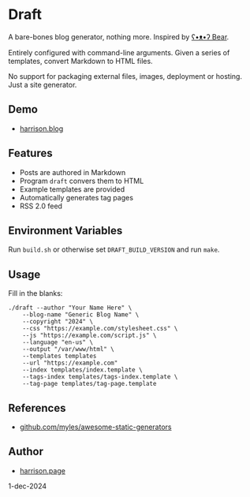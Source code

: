 # Draft

A bare-bones blog generator, nothing more. Inspired by [ʕ•ᴥ•ʔ Bear](https://github.com/HermanMartinus/bearblog/). 

Entirely configured with command-line arguments. Given a series of templates, convert Markdown to HTML files.

No support for packaging external files, images, deployment or hosting. Just a site generator.

## Demo

* [harrison.blog](https://harrison.blog)

## Features

* Posts are authored in Markdown
* Program `draft` convers them to HTML
* Example templates are provided
* Automatically generates tag pages
* RSS 2.0 feed

## Environment Variables

Run `build.sh` or otherwise set `DRAFT_BUILD_VERSION` and run `make`.

## Usage

Fill in the blanks:

```
./draft --author "Your Name Here" \
    --blog-name "Generic Blog Name" \
    --copyright "2024" \
    --css "https://example.com/stylesheet.css" \
    --js "https://example.com/script.js" \
    --language "en-us" \
    --output "/var/www/html" \
    --templates templates
    --url "https://example.com"
    --index templates/index.template \
    --tags-index templates/tags-index.template \
    --tag-page templates/tag-page.template
```

## References

* [github.com/myles/awesome-static-generators](https://github.com/myles/awesome-static-generators)


## Author

* [harrison.page](https://harrison.page)

1-dec-2024
